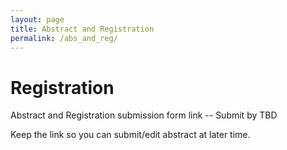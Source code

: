 ```yaml
---
layout: page
title: Abstract and Registration
permalink: /abs_and_reg/
---
```


# Registration

Abstract and Registration submission form link -- Submit by TBD

Keep the link so you can submit/edit abstract at later time.